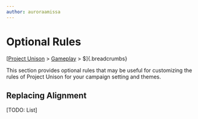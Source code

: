 ```yaml
---
author: auroraamissa
---
```


# Optional Rules
[[Project Unison]() > [Gameplay]() > $]{.breadcrumbs}

This section provides optional rules that may be useful for customizing the rules of Project Unison for your campaign setting and themes.

## Replacing Alignment

[TODO: List]